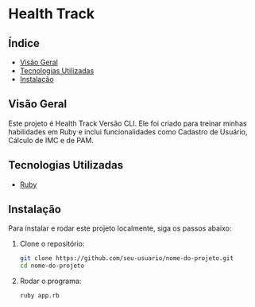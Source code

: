 # Health Track

## Índice

- [Visão Geral](#visão-geral)
- [Tecnologias Utilizadas](#tecnologias-utilizadas)
- [Instalação](#instalação)


## Visão Geral

Este projeto é Health Track Versão CLI. Ele foi criado para treinar minhas habilidades em Ruby e inclui funcionalidades como Cadastro de Usuário, Cálculo de IMC e de PAM.

## Tecnologias Utilizadas

- [Ruby](https://www.ruby-lang.org/en/)
## Instalação

Para instalar e rodar este projeto localmente, siga os passos abaixo:

1. Clone o repositório:
    ```sh
    git clone https://github.com/seu-usuario/nome-do-projeto.git
    cd nome-do-projeto
    ```

2. Rodar o programa:
    ```sh
    ruby app.rb
    ```
